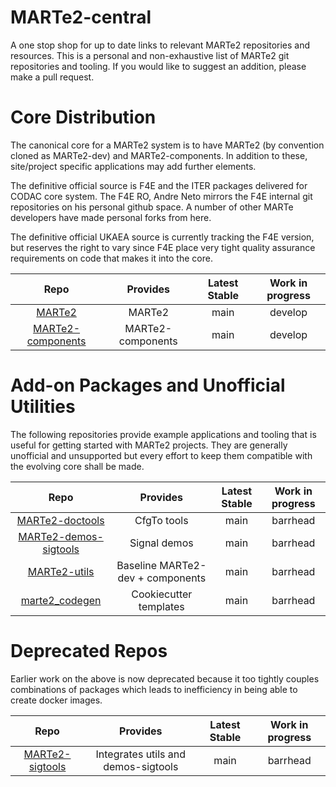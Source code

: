# MARTe2-central

A one stop shop for up to date links to relevant MARTe2 repositories and resources. This is a personal and 
non-exhaustive list of MARTe2 git repositories and tooling.  If you would like to suggest an addition, please make a pull request.

# Core Distribution

The canonical core for a MARTe2 system is to have MARTe2 (by convention cloned as MARTe2-dev) and MARTe2-components.
In addition to these, site/project specific applications may add further elements.

The definitive official source is F4E and the ITER packages delivered for CODAC core system.  The F4E RO, Andre Neto mirrors the F4E internal git repositories on his personal github space.  A number of other MARTe developers have made personal forks from here.

The definitive official UKAEA source is currently tracking the F4E version, but reserves the right to vary since F4E place very tight quality assurance requirements on code that makes it into the core.

| Repo | Provides | Latest Stable | Work in progress |
|:----:|:--------:|:-------------:|:----------------:|
|[MARTe2](https://github.com/AdamVStephen/MARTe2) |MARTe2|main |develop |
|[MARTe2-components](https://github.com/AdamVStephen/MARTe2-components) |MARTe2-components|main |develop |

# Add-on Packages and Unofficial Utilities

The following repositories provide example applications and tooling that is useful for getting started with
MARTe2 projects.  They are generally unofficial and unsupported but every effort to keep them compatible
with the evolving core shall be made.

| Repo | Provides | Latest Stable | Work in progress |
|:----:|:--------:|:-------------:|:----------------:|
|[MARTe2-doctools](https://github.com/AdamVStephen/MARTe2-doctools) |CfgTo tools |main |barrhead |
|[MARTe2-demos-sigtools](https://github.com/AdamVStephen/MARTe2-demos-sigtools) |Signal demos|main |barrhead |
|[MARTe2-utils](https://github.com/AdamVStephen/MARTe2-utils) |Baseline MARTe2-dev + components|main |barrhead |
|[marte2_codegen](https://github.com/AdamVStephen/marte2_codegen) |Cookiecutter templates|main |barrhead |

# Deprecated Repos

Earlier work on the above is now deprecated because it too tightly couples combinations of packages
which leads to inefficiency in being able to create docker images.

| Repo | Provides | Latest Stable | Work in progress |
|:----:|:--------:|:-------------:|:----------------:|
|[MARTe2-sigtools](https://github.com/AdamVStephen/MARTe2-sigtools) |Integrates utils and demos-sigtools|main |barrhead |

#
